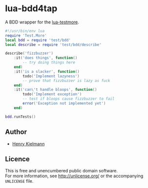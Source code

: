lua-bdd4tap
===========

A BDD wrapper for the [lua-testmore](http://fperrad.github.io/lua-TestMore/).


```lua
#!/usr/bin/env lua
require 'Test.More'
local bdd = require 'test/bdd'
local describe = require 'test/bdd/describe'

describe('fizzbuzzer')
    :it('does things', function()
        -- try doing things here
    end)
    :it('is a slacker', function()
        todo('Implement lazyness')
        -- prove that fizzbuzzer is lazy as fuck
    end)
    :it('can\'t handle bloops', function()
        todo('Implement exception')
        -- test if bloops cause fizzbuzzer to fail
        error('Exception not implemented yet')
    end)

bdd.runTests()
```


Author
------

- [Henry Kielmann](http://henry4k.de/)


Licence
-------

This is free and unencumbered public domain software.  
For more information, see http://unlicense.org/ or the accompanying `UNLICENSE` file.
